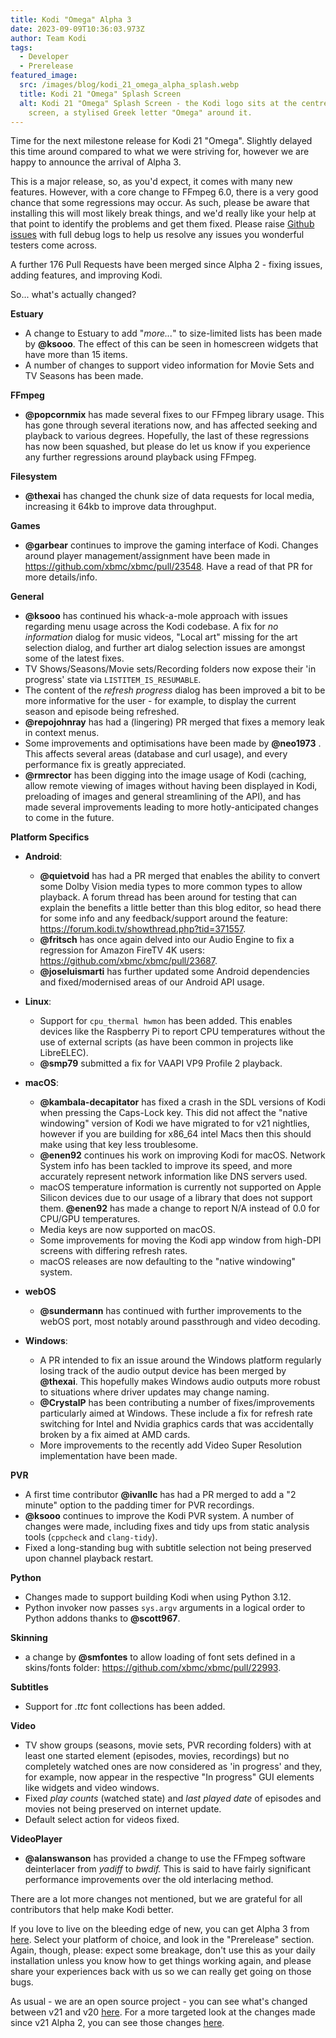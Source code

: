 ```yaml
---
title: Kodi "Omega" Alpha 3
date: 2023-09-09T10:36:03.973Z
author: Team Kodi
tags:
  - Developer
  - Prerelease
featured_image:
  src: /images/blog/kodi_21_omega_alpha_splash.webp
  title: Kodi 21 "Omega" Splash Screen
  alt: Kodi 21 "Omega" Splash Screen - the Kodi logo sits at the centre of a black
    screen, a stylised Greek letter "Omega" around it.
---
```

Time for the next milestone release for Kodi 21 "Omega". Slightly delayed this time around compared to what we were striving for, however we are happy to announce the arrival of Alpha 3.

This is a major release, so, as you'd expect, it comes with many new features. However, with a core change to FFmpeg 6.0, there is a very good chance that some regressions may occur. As such, please be aware that installing this will most likely break things, and we'd really like your help at that point to identify the problems and get them fixed. Please raise [Github issues](https://github.com/xbmc/xbmc/issues) with full debug logs to help us resolve any issues you wonderful testers come across.

A further 176 Pull Requests have been merged since Alpha 2 - fixing issues, adding features, and improving Kodi.

So... what's actually changed?

**Estuary**

* A change to Estuary to add "*more...*" to size-limited lists has been made by **@ksooo**. The effect of this can be seen in homescreen widgets that have more than 15 items.
* A number of changes to support video information for Movie Sets and TV Seasons has been made.

**FFmpeg**

* **@popcornmix** has made several fixes to our FFmpeg library usage. This has gone through several iterations now, and has affected seeking and playback to various degrees. Hopefully, the last of these regressions has now been squashed, but please do let us know if you experience any further regressions around playback using FFmpeg.

**Filesystem**

* **@thexai** has changed the chunk size of data requests for local media, increasing it 64kb to improve data throughput.

**Games**

* **@garbear** continues to improve the gaming interface of Kodi. Changes around player management/assignment have been made in https://github.com/xbmc/xbmc/pull/23548. Have a read of that PR for more details/info.

**General**

* **@ksooo** has continued his whack-a-mole approach with issues regarding menu usage across the Kodi codebase.  A fix for *no information* dialog for music videos, "Local art" missing for the art selection dialog, and further art dialog selection issues are amongst some of the latest fixes.
* TV Shows/Seasons/Movie sets/Recording folders now expose their 'in progress' state via `LISTITEM_IS_RESUMABLE`.
* The content of the *refresh progress* dialog has been improved a bit to be more informative for the user - for example, to display the current season and episode being refreshed.
* **@repojohnray** has had a (lingering) PR merged that fixes a memory leak in context menus.
* Some improvements and optimisations have been made by **@neo1973** . This affects several areas (database and curl usage), and every performance fix is greatly appreciated.
* **@rmrector** has been digging into the image usage of Kodi (caching, allow remote viewing of images without having been displayed in Kodi, preloading of images and general streamlining of the API), and has made several improvements leading to more hotly-anticipated changes to come in the future.

**Platform Specifics**

* **Android**:

  * **@quietvoid** has had a PR merged that enables the ability to convert some Dolby Vision media types to more common types to allow playback. A forum thread has been around for testing that can explain the benefits a little better than this blog editor, so head there for some info and any feedback/support around the feature: https://forum.kodi.tv/showthread.php?tid=371557.
  * **@fritsch** has once again delved into our Audio Engine to fix a regression for Amazon FireTV 4K users: https://github.com/xbmc/xbmc/pull/23687.
  * **@joseluismarti** has further updated some Android dependencies and fixed/modernised areas of our Android API usage.
* **Linux**:

  * Support for `cpu_thermal hwmon` has been added. This enables devices like the Raspberry Pi to report CPU temperatures without the use of external scripts (as have been common in projects like LibreELEC).
  * **@smp79** submitted a fix for VAAPI VP9 Profile 2 playback.
* **macOS**:

  * **@kambala-decapitator** has fixed a crash in the SDL versions of Kodi when pressing the Caps-Lock key. This did not affect the "native windowing" version of Kodi we have migrated to for v21 nightlies, however if you are building for x86_64 intel Macs then this should make using that key less troublesome. 
  * **@enen92** continues his work on improving Kodi for macOS. Network System info has been tackled to improve its speed, and more accurately represent network information like DNS servers used.
  * macOS temperature information is currently not supported on Apple Silicon devices due to our usage of a library that does not support them. **@enen92** has made a change to report N/A instead of 0.0 for CPU/GPU temperatures.
  * Media keys are now supported on macOS.
  * Some improvements for moving the Kodi app window from high-DPI screens with differing refresh rates.
  * macOS releases are now defaulting to the "native windowing" system.
* **webOS**

  * **@sundermann** has continued with further improvements to the webOS port, most notably around passthrough and video decoding.
* **Windows**:

  * A PR intended to fix an issue around the Windows platform regularly losing track of the audio output device has been merged by **@thexai**. This hopefully makes Windows audio outputs more robust to situations where driver updates may change naming.
  * **@CrystalP** has been contributing a number of fixes/improvements particularly aimed at Windows. These include a fix for refresh rate switching for Intel and Nvidia graphics cards that was accidentally broken by a fix aimed at AMD cards.
  * More improvements to the recently add Video Super Resolution implementation have been made.

**PVR**

* A first time contributor **@ivanllc** has had a PR merged to add a "2 minute" option to the padding timer for PVR recordings.
* **@ksooo** continues to improve the Kodi PVR system. A number of changes were made, including fixes and tidy ups from static analysis tools (`cppcheck` and `clang-tidy`).
* Fixed a long-standing bug with subtitle selection not being preserved upon channel playback restart.

**Python**

* Changes made to support building Kodi when using Python 3.12. 
* Python invoker now passes `sys.argv` arguments in a logical order to Python addons thanks to **@scott967**.

**Skinning**

* a change by **@smfontes** to allow loading of font sets defined in a skins/fonts folder: https://github.com/xbmc/xbmc/pull/22993.

**Subtitles**

* Support for *.ttc* font collections has been added.

**Video**

* TV show groups (seasons, movie sets, PVR recording folders) with at least one started element (episodes, movies, recordings) but no completely watched ones are now considered as 'in progress' and they, for example, now appear in the respective "In progress" GUI elements like widgets and video windows.
* Fixed *play counts* (watched state) and *last played date* of episodes and movies not being preserved on internet update.
* Default select action for videos fixed.

**VideoPlayer**

* **@alanswanson** has provided a change to use the FFmpeg software deinterlacer from *yadiff* to *bwdif.* This is said to have fairly significant performance improvements over the old interlacing method.

There are a lot more changes not mentioned, but we are grateful for all contributors that help make Kodi better.

If you love to live on the bleeding edge of new, you can get Alpha 3 from [here](https://kodi.tv/download). Select your platform of choice, and look in the "Prerelease" section. Again, though, please: expect some breakage, don't use this as your daily installation unless you know how to get things working again, and please share your experiences back with us so we can really get going on those bugs.

As usual - we are an open source project - you can see what's changed between v21 and v20 [here](https://github.com/xbmc/xbmc/compare/Nexus...xbmc:21.0a3-Omega).
For a more targeted look at the changes made since v21 Alpha 2, you can see those changes [here](https://github.com/xbmc/xbmc/compare/21.0a2-Omega...21.0a3-Omega).